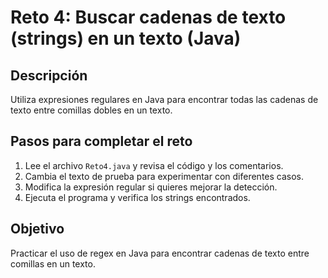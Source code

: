 # Reto 4: Buscar cadenas de texto (strings) en un texto (Java)

## Descripción
Utiliza expresiones regulares en Java para encontrar todas las cadenas de texto entre comillas dobles en un texto.

## Pasos para completar el reto
1. Lee el archivo `Reto4.java` y revisa el código y los comentarios.
2. Cambia el texto de prueba para experimentar con diferentes casos.
3. Modifica la expresión regular si quieres mejorar la detección.
4. Ejecuta el programa y verifica los strings encontrados.

## Objetivo
Practicar el uso de regex en Java para encontrar cadenas de texto entre comillas en un texto.
